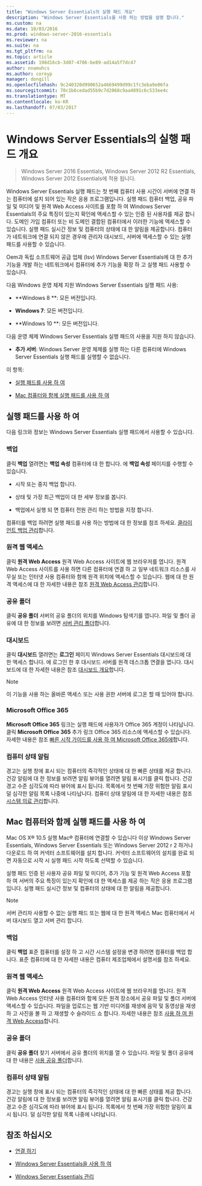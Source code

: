 ```yaml
---
title: "Windows Server Essentials의 실행 패드 개요"
description: "Windows Server Essentials을 사용 하는 방법을 설명 합니다."
ms.custom: na
ms.date: 10/03/2016
ms.prod: windows-server-2016-essentials
ms.reviewer: na
ms.suite: na
ms.tgt_pltfrm: na
ms.topic: article
ms.assetid: 198d16cb-3d07-4706-be89-ad14a5f7dc47
author: nnamuhcs
ms.author: coreyp
manager: dongill
ms.openlocfilehash: 9c240320d990652a4669499d99c1fc3eba9e06fa
ms.sourcegitcommit: 70c1b6cedad55b9c7d2068c9aa4891c6c533ee4c
ms.translationtype: MT
ms.contentlocale: ko-KR
ms.lasthandoff: 07/03/2017
---
```

# <a name="overview-of-the-launchpad-in-windows-server-essentials"></a>Windows Server Essentials의 실행 패드 개요

>Windows Server 2016 Essentials, Windows Server 2012 R2 Essentials, Windows Server 2012 Essentials에 적용 됩니다.

Windows Server Essentials 실행 패드는 첫 번째 컴퓨터 사용 시간이 서버에 연결 하는 컴퓨터에 설치 되어 있는 작은 응용 프로그램입니다. 실행 패드 컴퓨터 백업, 공유 파일 및 미디어 및 원격 Web Access 사이트를 포함 하 여 Windows Server Essentials의 주요 특징이 있는지 확인에 액세스할 수 있는 인증 된 사용자를 제공 합니다. 도메인 가입 컴퓨터 또는 비 도메인 결합된 컴퓨터에서 이러한 기능에 액세스할 수 있습니다. 실행 패드 실시간 정보 및 컴퓨터의 상태에 대 한 알림을 제공합니다. 컴퓨터가 네트워크에 연결 되지 않은 경우에 관리자 대시보드, 서버에 액세스할 수 있는 실행 패드를 사용할 수 있습니다.  
  
 Oem과 독립 소프트웨어 공급 업체 (Isv) Windows Server Essentials에 대 한 추가 기능을 개발 하는 네트워크에서 컴퓨터에 추가 기능을 확장 하 고 실행 패드 사용할 수 있습니다.  
  
 다음 Windows 운영 체제 지원 Windows Server Essentials 실행 패드 사용:  
  
-   **Windows 8 **: 모든 버전입니다.  
  
-   **Windows 7**: 모든 버전입니다.  
-   **Windows 10 **: 모든 버전입니다. 
  
 다음 운영 체제 Windows Server Essentials 실행 패드의 사용을 지원 하지 않습니다.  
  
-   **추가 서버**: Windows Server 운영 체제를 실행 하는 다른 컴퓨터에 Windows Server Essentials 실행 패드를 실행할 수 없습니다.  
  
 이 항목:  
  
-   [실행 패드를 사용 하 여](Overview-of-the-Launchpad-in-Windows-Server-Essentials.md#BKMK_Launchpad)  
  
-   [Mac 컴퓨터와 함께 실행 패드를 사용 하 여](Overview-of-the-Launchpad-in-Windows-Server-Essentials.md#BKMK_Mac)  
  
##  <a name="BKMK_Launchpad"></a>실행 패드를 사용 하 여  
 다음 링크와 정보는 Windows Server Essentials 실행 패드에서 사용할 수 있습니다.  
  
### <a name="backup"></a>백업  
 클릭 **백업** 열려면는 **백업 속성** 컴퓨터에 대 한 합니다. 에 **백업 속성** 페이지를 수행할 수 있습니다.  
  
-   시작 또는 중지 백업 합니다.  
  
-   상태 및 가장 최근 백업이 대 한 세부 정보를 봅니다.  
  
-   백업에서 실행 되 면 컴퓨터 전원 관리 하는 방법을 지정 합니다.  
  
 컴퓨터를 백업 하려면 실행 패드를 사용 하는 방법에 대 한 정보를 참조 하세요. [클라이언트 백업 관리](Manage-Client-Computer-Backup-in-Windows-Server-Essentials.md)합니다.  
  
### <a name="remote-web-access"></a>원격 웹 액세스  
 클릭 **원격 Web Access** 원격 Web Access 사이트에 웹 브라우저를 엽니다. 원격 Web Access 사이트를 사용 하면 다른 컴퓨터에 연결 하 고 일부 네트워크 리소스를 사무실 또는 인터넷 사용 컴퓨터와 함께 원격 위치에 액세스할 수 있습니다. 웹에 대 한 원격 액세스에 대 한 자세한 내용은 참조 [원격 Web Access 관리](Manage-Remote-Web-Access-in-Windows-Server-Essentials.md)합니다.  
  
### <a name="shared-folders"></a>공유 폴더  
 클릭 **공유 폴더** 서버의 공유 폴더의 위치를 Windows 탐색기를 엽니다. 파일 및 폴더 공유에 대 한 정보를 보려면 [서버 관리 폴더](Manage-Server-Folders-in-Windows-Server-Essentials.md)합니다.  
  
### <a name="dashboard"></a>대시보드  
 클릭 **대시보드** 열려면는 **로그인** 페이지 Windows Server Essentials 대시보드에 대 한 액세스 합니다. 에 로그인 한 후 대시보드 서버를 원격 데스크톱 연결을 엽니다. 대시보드에 대 한 자세한 내용은 참조 [대시보드 개요](Overview-of-the-Dashboard-in-Windows-Server-Essentials.md)합니다.  
  
> [!NOTE]
>  이 기능을 사용 하는 올바른 액세스 또는 사용 권한 서버에 로그온 할 때 있어야 합니다.  
  
### <a name="microsoft-office-365"></a>Microsoft Office 365  
 **Microsoft Office 365** 링크는 실행 패드에 사용자가 Office 365 계정이 나타납니다. 클릭 **Microsoft Office 365** 추가 링크 Office 365 리소스에 액세스할 수 있습니다. 자세한 내용은 참조 [빠른 시작 가이드를 사용 하 여 Microsoft Office 365에](../use/Quick-Start-Guide-to-Using-Microsoft-Office-365-with-Windows-Server-Essentials.md)합니다.  
  
### <a name="computer-health-alerts"></a>컴퓨터 상태 알림  
 경고는 실행 창에 표시 되는 컴퓨터의 즉각적인 상태에 대 한 빠른 상태를 제공 합니다. 건강 알림에 대 한 정보를 보려면 알림 뷰어를 열려면 알림 표시기를 클릭 합니다. 건강 경고 수준 심각도에 따라 뷰어에 표시 됩니다. 목록에서 첫 번째 가장 위험한 알림 표시 덜 심각한 알림 목록 나중에 나타납니다. 컴퓨터 상태 알림에 대 한 자세한 내용은 참조 [시스템 의료 관리](Manage-System-Health-in-Windows-Server-Essentials.md)합니다.  
  
##  <a name="BKMK_Mac"></a>Mac 컴퓨터와 함께 실행 패드를 사용 하 여  
 Mac OS X® 10.5 실행 Mac® 컴퓨터에 연결할 수 있습니다 이상 Windows Server Essentials, Windows Server Essentials 또는 Windows Server 2012 r 2 하거나 다운로드 하 여 커넥터 소프트웨어를 설치 합니다. 커넥터 소프트웨어의 설치를 완료 되 면 자동으로 시작 시 실행 패드 시작 하도록 선택할 수 있습니다.  
  
 실행 패드 인증 된 사용자 공유 파일 및 미디어, 추가 기능 및 원격 Web Access 포함 하 여 서버의 주요 특징이 있는지 확인에 대 한 액세스를 제공 하는 작은 응용 프로그램입니다. 실행 패드 실시간 정보 및 컴퓨터의 상태에 대 한 알림을 제공합니다.  
  
> [!NOTE]
>  서버 관리자 사용할 수 없는 실행 패드 또는 웹에 대 한 원격 액세스 Mac 컴퓨터에서 서버 대시보드 열고 서버 관리 합니다.  
  
### <a name="backup"></a>백업  
 클릭 **백업** 표준 컴퓨터를 설정 하 고 시간 시스템 설정을 변경 하려면 컴퓨터를 백업 합니다. 표준 컴퓨터에 대 한 자세한 내용은 컴퓨터 제조업체에서 설명서를 참조 하세요.  
  
### <a name="remote-web-access"></a>원격 웹 액세스  
 클릭 **원격 Web Access** 원격 Web Access 사이트에 웹 브라우저를 엽니다. 원격 Web Access 인터넷 사용 컴퓨터와 함께 모든 원격 장소에서 공유 파일 및 폴더 서버에 액세스할 수 있습니다. 파일을 업로드는 웹 기반 미디어를 재생에 음악 및 동영상을 재생 하 고 사진을 볼 하 고 재생할 수 슬라이드 쇼 합니다. 자세한 내용은 참조 [사용 하 여 원격 Web Access](../use/Use-Remote-Web-Access-in-Windows-Server-Essentials.md)합니다.  
  
### <a name="shared-folders"></a>공유 폴더  
 클릭 **공유 폴더** 찾기 서버에서 공유 폴더의 위치를 열 수 있습니다. 파일 및 폴더 공유에 대 한 내용은 [사용 공유 폴더](../use/Use-Shared-Folders-in-Windows-Server-Essentials.md)합니다.  
  
### <a name="computer-health-alerts"></a>컴퓨터 상태 알림  
 경고는 실행 창에 표시 되는 컴퓨터의 즉각적인 상태에 대 한 빠른 상태를 제공 합니다. 건강 알림에 대 한 정보를 보려면 알림 뷰어를 열려면 알림 표시기를 클릭 합니다. 건강 경고 수준 심각도에 따라 뷰어에 표시 됩니다. 목록에서 첫 번째 가장 위험한 알림이 표시 됩니다. 덜 심각한 알림 목록 나중에 나타납니다.  
  
## <a name="see-also"></a>참조 하십시오  
  
-   [연결 하기](../use/Get-Connected-in-Windows-Server-Essentials.md)  
  
-   [Windows Server Essentials을 사용 하 여](../use/Use-Windows-Server-Essentials.md)  
  
-   [Windows Server Essentials 관리](Manage-Windows-Server-Essentials.md)
